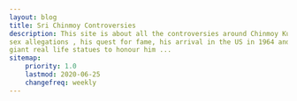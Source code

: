 ```yaml
---
layout: blog
title: Sri Chinmoy Controversies
description: This site is about all the controversies around Chinmoy Kumar Ghose, aka Sri Chinmoy from the SA Ashram
sex allegations , his quest for fame, his arrival in the US in 1964 and he got there , the projects for building 
giant real life statues to honour him ...
sitemap:
    priority: 1.0
    lastmod: 2020-06-25
    changefreq: weekly
---
```

